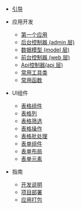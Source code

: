 - [引导](/guide/)

- 应用开发
  - [第一个应用](/dev/)
  - [后台控制器 (admin 层)](/dev/admin)
  - [数据模型 (model 层)](/dev/model)
  - [前台控制器 (web 层)](/dev/web)
  - [Api控制器(api 层)](/dev/api)
  - [常用工具类](/dev/util)
  - [常用函数](/dev/function)

- UI组件
  - [表格组件](/table/)
  - [表格列](/table/col)
  - [表格筛选](/table/filter)
  - [表格操作](/table/action)
  - [表格批处理](/table/batch)
  - [表单组件](/form/)
  - [表单布局](/form/layout)
  - [表单元素](/form/el)

- 指南
  - [开发说明](/dev/base)
  - [项目部署](/guide/helper)
  - [应用打包](/guide/package)

